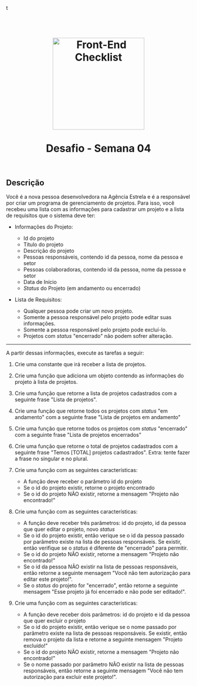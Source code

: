 t<h1 align="center">
  <br>
  <img src="../assets/developer.png" alt="Front-End Checklist" width="250">
  <br>
    <br>
        Desafio - Semana 04
  <br>
  <br>
</h1>

## Descrição

Você é a nova pessoa desenvolvedora na Agência Estrela e é a responsável por criar um programa de gerenciamento de projetos. Para isso, você recebeu uma lista com as informações para cadastrar um projeto e a lista de requisitos que o sistema deve ter:

- Informações do Projeto:

  - Id do projeto
  - Título do projeto
  - Descrição do projeto
  - Pessoas responsáveis, contendo id da pessoa, nome da pessoa e setor
  - Pessoas colaboradoras, contendo id da pessoa, nome da pessoa e setor
  - Data de Início
  - _Status_ do Projeto (em andamento ou encerrado)

- Lista de Requisitos:
  - Qualquer pessoa pode criar um novo projeto.
  - Somente a pessoa responsável pelo projeto pode editar suas informações.
  - Somente a pessoa responsável pelo projeto pode excluí-lo.
  - Projetos com _status_ "encerrado" não podem sofrer alteração.

---

A partir dessas informações, execute as tarefas a seguir:

1. Crie uma constante que irá receber a lista de projetos.

2. Crie uma função que adiciona um objeto contendo as informações do projeto à lista de projetos.

3. Crie uma função que retorne a lista de projetos cadastrados com a seguinte frase "Lista de projetos".

4. Crie uma função que retorne todos os projetos com _status_ "em andamento" com a seguinte frase "Lista de projetos em andamento"

5. Crie uma função que retorne todos os projetos com _status_ "encerrado" com a seguinte frase "Lista de projetos encerrados"

6. Crie uma função que retorne o total de projetos cadastrados com a seguinte frase "Temos [TOTAL] projetos cadastrados". Extra: tente fazer a frase no singular e no plural.

7. Crie uma função com as seguintes características:

   - A função deve receber o parâmetro id do projeto
   - Se o id do projeto existir, retorne o projeto encontrado
   - Se o id do projeto NÃO existir, retorne a mensagem "Projeto não encontrado!"

8. Crie uma função com as seguintes características:

   - A função deve receber três parâmetros: id do projeto, id da pessoa que quer editar o projeto, novo _status_
   - Se o id do projeto existir, então verique se o id da pessoa passado por parâmetro existe na lista de pessoas responsáveis. Se existir, então verifique se o _status_ é diferente de "encerrado" para permitir.
   - Se o id do projeto NÃO existir, retorne a mensagem "Projeto não encontrado!"
   - Se o id da pessoa NÃO existir na lista de pessoas responsáveis, então retorne a seguinte mensagem "Você não tem autorização para editar este projeto!".
   - Se o _status_ do projeto for "encerrado", então retorne a seguinte mensagem "Esse projeto já foi encerrado e não pode ser editado!".

9. Crie uma função com as seguintes características:

   - A função deve receber dois parâmetros: id do projeto e id da pessoa que quer excluir o projeto
   - Se o id do projeto existir, então verique se o nome passado por parâmetro existe na lista de pessoas responsáveis. Se existir, então remova o projeto da lista e retorne a seguinte mensagem "Projeto excluído!"
   - Se o id do projeto NÃO existir, retorne a mensagem "Projeto não encontrado!"
   - Se o nome passado por parâmetro NÃO existir na lista de pessoas responsáveis, então retorne a seguinte mensagem "Você não tem autorização para excluir este projeto!".
